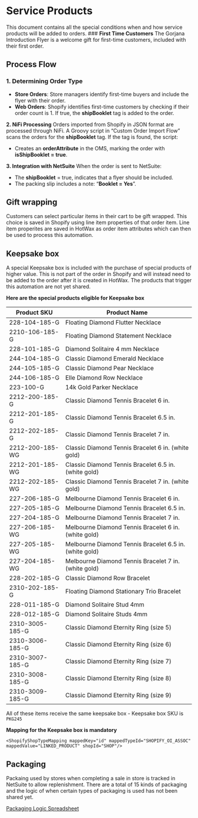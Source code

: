 # Service Products

This document contains all the special conditions when and how service products will be added to orders.
##﻿# <a name="_ka6ztba2rcbt"></a>**First Time Customers**
The Gorjana Introduction Flyer is a welcome gift for first-time customers, included with their first order.
## <a name="_chturox2usve"></a>**Process Flow**
### <a name="_rx4oek5ge7zq"></a>**1. Determining Order Type**
- **Store Orders**: Store managers identify first-time buyers and include the flyer with their order.
- **Web Orders**: Shopify identifies first-time customers by checking if their order count is 1. If true, the **shipBooklet** tag is added to the order.

**2. NiFi Processing**
Orders imported from Shopify in JSON format are processed through NiFi. A Groovy script in “Custom Order Import Flow” scans the orders for the **shipBooklet** tag. If the tag is found, the script:

- Creates an **orderAttribute** in the OMS, marking the order with **isShipBooklet = true**.

**3. Integration with NetSuite**
When the order is sent to NetSuite:

- The **shipBooklet** = true, indicates that a flyer should be included.
- The packing slip includes a note: “**Booklet = Yes**”.

## Gift wrapping
Customers can select particular items in their cart to be gift wrapped. This choice is saved in Shopify using line item properties of that order item. Line item properites are saved in HotWax as order item attributes which can then be used to process this automation.

## Keepsake box
A special Keepsake box is included with the purchase of special products of higher value. This is not part of the order in Shopify and will instead need to be added to the order after it is created in HotWax. The products that trigger this automation are not yet shared.

**Here are the special products eligible for Keepsake box**

| Product SKU            | Product Name                                           |
|------------------------|--------------------------------------------------------|
| 228-104-185-G          | Floating Diamond Flutter Necklace                      |
| 2210-106-185-G         | Floating Diamond Statement Necklace                    |
| 228-101-185-G          | Diamond Solitaire 4 mm Necklace                        |
| 244-104-185-G          | Classic Diamond Emerald Necklace                       |
| 244-105-185-G          | Classic Diamond Pear Necklace                          |
| 244-106-185-G          | Elle Diamond Row Necklace                              |
| 223-100-G              | 14k Gold Parker Necklace                               |
| 2212-200-185-G         | Classic Diamond Tennis Bracelet 6 in.                  |
| 2212-201-185-G         | Classic Diamond Tennis Bracelet 6.5 in.                |
| 2212-202-185-G         | Classic Diamond Tennis Bracelet 7 in.                  |
| 2212-200-185-WG        | Classic Diamond Tennis Bracelet 6 in. (white gold)     |
| 2212-201-185-WG        | Classic Diamond Tennis Bracelet 6.5 in. (white gold)   |
| 2212-202-185-WG        | Classic Diamond Tennis Bracelet 7 in. (white gold)     |
| 227-206-185-G          | Melbourne Diamond Tennis Bracelet 6 in.                |
| 227-205-185-G          | Melbourne Diamond Tennis Bracelet 6.5 in.              |
| 227-204-185-G          | Melbourne Diamond Tennis Bracelet 7 in.                |
| 227-206-185-WG         | Melbourne Diamond Tennis Bracelet 6 in. (white gold)   |
| 227-205-185-WG         | Melbourne Diamond Tennis Bracelet 6.5 in. (white gold) |
| 227-204-185-WG         | Melbourne Diamond Tennis Bracelet 7 in. (white gold)   |
| 228-202-185-G          | Classic Diamond Row Bracelet                           |
| 2310-202-185-G         | Floating Diamond Stationary Trio Bracelet              |
| 228-011-185-G          | Diamond Solitaire Stud 4mm                             |
| 228-012-185-G          | Diamond Solitaire Studs 4mm                            |
| 2310-3005-185-G        | Classic Diamond Eternity Ring (size 5)                 |
| 2310-3006-185-G        | Classic Diamond Eternity Ring (size 6)                 |
| 2310-3007-185-G        | Classic Diamond Eternity Ring (size 7)                 |
| 2310-3008-185-G        | Classic Diamond Eternity Ring (size 8)                 |
| 2310-3009-185-G        | Classic Diamond Eternity Ring (size 9)                 |

All of these items receive the same keepsake box - Keepsake box SKU is `PKG245`

**Mapping for the Keepsake box is mandatory**

```
<ShopifyShopTypeMapping mappedKey="id" mappedTypeId="SHOPIFY_OI_ASSOC" mappedValue="LINKED_PRODUCT" shopId="SHOP"/>
```

## Packaging
Packaing used by stores when completing a sale in store is tracked in NetSuite to allow replenishment. There are a total of 15 kinds of packaging and the logic of when certain types of packaging is used has not been shared yet.

[Packaging Logic Spreadsheet](https://docs.google.com/spreadsheets/d/1H7VT5kbkKNLWFBMLp8yihUoY6oCRq7UacTnvr-3T92M/edit#gid=0)

